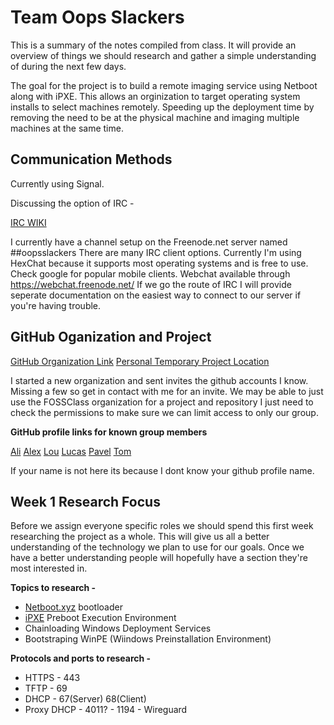 # Team Oops Slackers

This is a summary of the notes compiled from class. It will provide an overview of things 
we should research and gather a simple understanding of during the next few days.

The goal for the project is to build a remote imaging service using Netboot along with iPXE.
This allows an orginization to target operating system installs to select machines remotely. 
Speeding up the deployment time by removing the need to be at the physical machine and imaging
multiple machines at the same time. 

## Communication Methods

Currently using Signal.

Discussing the option of IRC -

[IRC WIKI](https://en.wikipedia.org/wiki/Internet_Relay_Chat)

I currently have a channel setup on the Freenode.net server named ##oopsslackers
There are many IRC client options. Currently I'm using HexChat because it supports most operating systems
and is free to use. Check google for popular mobile clients. Webchat available through https://webchat.freenode.net/
If we go the route of IRC I will provide seperate documentation on the easiest way to connect 
to our server if you're having trouble. 

## GitHub Oganization and Project

[GitHub Organization Link](https://github.com/OopsSlackers)
[Personal Temporary Project Location](https://github.com/luschool/oopsslackerstemp/projects/1?add_cards_query=is%3Aopen)

I started a new organization and sent invites the github accounts I know. Missing a few so get in contact with me for an invite.
We may be able to just use the FOSSClass organization for a project and repository I just need to check the permissions to
make sure we can limit access to only our group. 

**GitHub profile links for known group members**

[Ali](https://github.com/caqlishire)
[Alex](https://github.com/rarar0)
[Lou](https://github.com/LouVang97)
[Lucas](https://github.com/luschool)
[Pavel](https://github.com/paveldanek)
[Tom](https://github.com/bigmantate)

If your name is not here its because I dont know your github profile name.

## Week 1 Research Focus

Before we assign everyone specific roles we should spend this first week researching the project as a whole. 
This will give us all a better understanding of the technology we plan to use for our goals. Once we have 
a better understanding people will hopefully have a section they're most interested in. 

**Topics to research -**

* [Netboot.xyz](HTTPS://www.Netboot.xyz) bootloader
* [iPXE](http://ipxe.org/) Preboot Execution Environment
* Chainloading Windows Deployment Services
* Bootstraping WinPE (Wiindows Preinstallation Environment)

**Protocols and ports to research -**

* HTTPS - 443
* TFTP - 69
* DHCP - 67(Server) 68(Client)
* Proxy DHCP - 4011? - 1194 - Wireguard


